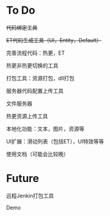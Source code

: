 # To Do

~~代码绑定工具~~

~~ET代码生成工具（UI，Entity，Default）~~

完善流程代码：热更，ET

热更非热更切换的工具

打包工具：资源打包，dll打包

服务器代码配置上传工具

文件服务器

热更资源上传工具

本地化功能：文本，图片，资源等

UI扩展：滑动列表（包括ET），UI特效等等

使用文档（可能会比较晚）

#
# Future

远程Jenkin打包工具

Demo


